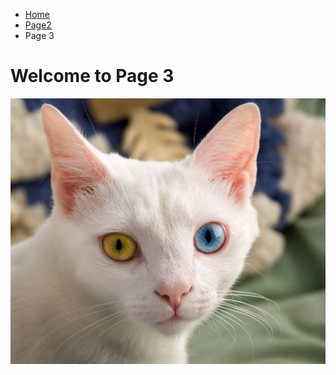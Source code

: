 

<ul class="breadcrumb">
  <li><a href="index.html">Home</a></li>
  <li><a href="page2.html">Page2</a></li>
  <li>Page 3</li>
</ul>
<h1>Welcome to Page 3</h1>

<P>
  <img src="img/CAt.jpg" />
  </p>
